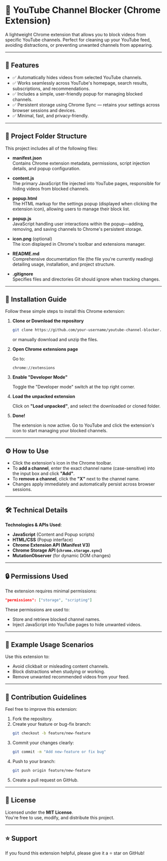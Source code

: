 # 🎯 YouTube Channel Blocker (Chrome Extension)

A lightweight Chrome extension that allows you to block videos from specific YouTube channels. Perfect for cleaning up your YouTube feed, avoiding distractions, or preventing unwanted channels from appearing.

---

## 🚀 Features

- ✅ Automatically hides videos from selected YouTube channels.
- ✅ Works seamlessly across YouTube's homepage, search results, subscriptions, and recommendations.
- ✅ Includes a simple, user-friendly popup for managing blocked channels.
- ✅ Persistent storage using Chrome Sync — retains your settings across browser sessions and devices.
- ✅ Minimal, fast, and privacy-friendly.

---

## 📁 Project Folder Structure

This project includes all of the following files:

- **manifest.json**  
  Contains Chrome extension metadata, permissions, script injection details, and popup configuration.

- **content.js**  
  The primary JavaScript file injected into YouTube pages, responsible for hiding videos from blocked channels.

- **popup.html**  
  The HTML markup for the settings popup (displayed when clicking the extension icon), allowing users to manage their block list.

- **popup.js**  
  JavaScript handling user interactions within the popup—adding, removing, and saving channels to Chrome's persistent storage.

- **icon.png** (optional)  
  The icon displayed in Chrome's toolbar and extensions manager.

- **README.md**  
  Comprehensive documentation file (the file you're currently reading) detailing usage, installation, and project structure.

- **.gitignore**  
  Specifies files and directories Git should ignore when tracking changes.

---

## 🧩 Installation Guide

Follow these simple steps to install this Chrome extension:

1. **Clone or Download the repository**

   ```bash
   git clone https://github.com/your-username/youtube-channel-blocker.git
   ```

   or manually download and unzip the files.

2. **Open Chrome extensions page**

   Go to:  
   ```
   chrome://extensions
   ```

3. **Enable "Developer Mode"**

   Toggle the "Developer mode" switch at the top right corner.

4. **Load the unpacked extension**

   Click on **"Load unpacked"**, and select the downloaded or cloned folder.

5. **Done!**

   The extension is now active. Go to YouTube and click the extension's icon to start managing your blocked channels.

---

## ⚙️ How to Use

- Click the extension's icon in the Chrome toolbar.
- To **add a channel**, enter the exact channel name (case-sensitive) into the input box and click **"Add"**.
- To **remove a channel**, click the **"X"** next to the channel name.
- Changes apply immediately and automatically persist across browser sessions.

---

## 🛠 Technical Details

**Technologies & APIs Used**:

- **JavaScript** (Content and Popup scripts)
- **HTML/CSS** (Popup interface)
- **Chrome Extension API (Manifest V3)**
- **Chrome Storage API (`chrome.storage.sync`)**
- **MutationObserver** (for dynamic DOM changes)

---

## 🔒 Permissions Used

The extension requires minimal permissions:

```json
"permissions": ["storage", "scripting"]
```

These permissions are used to:

- Store and retrieve blocked channel names.
- Inject JavaScript into YouTube pages to hide unwanted videos.

---

## 🙌 Example Usage Scenarios

Use this extension to:

- Avoid clickbait or misleading content channels.
- Block distractions when studying or working.
- Remove unwanted recommended videos from your feed.

---

## 🤝 Contribution Guidelines

Feel free to improve this extension:

1. Fork the repository.
2. Create your feature or bug-fix branch:  
   ```bash
   git checkout -b feature/new-feature
   ```
3. Commit your changes clearly:
   ```bash
   git commit -m "Add new-feature or fix bug"
   ```
4. Push to your branch:
   ```bash
   git push origin feature/new-feature
   ```
5. Create a pull request on GitHub.

---

## 📜 License

Licensed under the **MIT License**.  
You're free to use, modify, and distribute this project.

---

## ⭐ Support

If you found this extension helpful, please give it a ⭐ star on GitHub!

